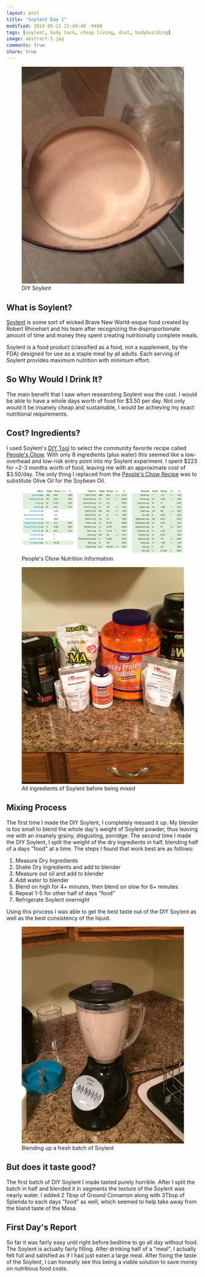 ```yaml
---
layout: post
title: "Soylent Day 1"
modified: 2014-05-21 22:49:40 -0400
tags: [soylent, body hack, cheap living, diet, bodybuilding]
image: abstract-5.jpg
comments: true
share: true
---
```

<figure>
	<img src="/images/soylent/soylent_view.jpeg">
	<figcaption>DIY Soylent</figcaption>
</figure>

## What is Soylent? 
[Soylent](http://soylent.me) is some sort of wicked Brave New World-esque food created by Robert Rhinehart and his team after recognizing the disproportionate amount of time and money they spent creating nutritionally complete meals.

Soylent is a food product (classified as a food, not a supplement, by the FDA) designed for use as a staple meal by all adults. Each serving of Soylent provides maximum nutrition with minimum effort.

## So Why Would I Drink It? 
The main benefit that I saw when researching Soylent was the cost. I would be able to have a whole days worth of food for $3.50 per day. Not only would it be insanely cheap and sustainable, I would be achieving my exact nutritional requirements. 

## Cost? Ingredients? 
I used Soylent's [DIY Tool](http://diy.soylent.me) to select the community favorite recipe called [People's Chow](http://diy.soylent.me/recipes/people-chow-301-tortilla-perfection). With only 8 ingredients (plus water) this seemed like a low-overhead and low-risk entry point into my Soylent experiment. I spent $223 for ~2-3 months worth of food, leaving me with an approximate cost of $3.50/day. The only thing I replaced from the [People's Chow Recipe](http://diy.soylent.me/recipes/people-chow-301-tortilla-perfection) was to substitute Olive Oil for the Soybean Oil. 

<figure>
	<img src="/images/soylent/nutrition.png">
	<figcaption>People's Chow Nutrition Information</figcaption>
</figure>

<figure>
	<img src="/images/soylent/soylent_ingredients.jpeg">
	<figcaption>All ingredients of Soylent before being mixed</figcaption>
</figure>

## Mixing Process
The first time I made the DIY Soylent, I completely messed it up. My blender is too small to blend the whole day's weight of Soylent powder, thus leaving me with an insanely grainy, disgusting, porridge. 
The second time I made the DIY Soylent, I split the weight of the dry ingredients in half, blending half of a days "food" at a time. The steps I found that work best are as follows: 

1. Measure Dry Ingredients
2. Shake Dry Ingredients and add to blender
3. Measure out oil and add to blender
4. Add water to blender 
5. Blend on high for 4+ minutes, then blend on slow for 6+ minutes 
6. Repeat 1-5 for other half of days "food"
7. Refrigerate Soylent overnight 

Using this process I was able to get the best taste out of the DIY Soylent as well as the best consistency of the liquid. 

<figure>
	<img src="/images/soylent/soylent_blend.jpeg">
	<figcaption>Blending up a fresh batch of Soylent</figcaption>
</figure>

## But does it taste good? 
The first batch of DIY Soylent I made tasted purely horrible. After I split the batch in half and blended it in segments the texture of the Soylent was nearly water. I added 2 Tbsp of Ground Cinnamon along with 3Tbsp of Splenda to each days "food" as well, which seemed to help take away from the bland taste of the Masa. 

## First Day's Report
So far it was fairly easy until right before bedtime to go all day without food. The Soylent is actually fairly filling. After drinking half of a "meal", I actually felt full and satisfied as if I had just eaten a large meal. 
After fixing the taste of the Soylent, I can honestly see this being a viable solution to save money on nutritious food costs. 
